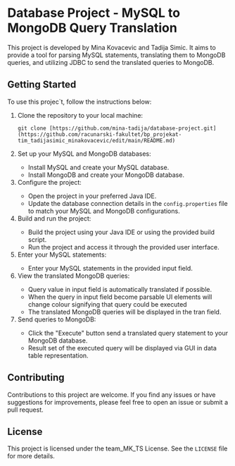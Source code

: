 
<h1>Database Project - MySQL to MongoDB Query Translation</h1>
<p>This project is developed by Mina Kovacevic and Tadija Simic. It aims to provide a tool for parsing MySQL statements, translating them to MongoDB queries, and utilizing JDBC to send the translated queries to MongoDB.</p>
<h2>Getting Started</h2>
<p>To use this projec`t, follow the instructions below:</p>
<ol>
  <li>Clone the repository to your local machine:</li>
  <pre><code>git clone [https://github.com/mina-tadija/database-project.git](https://github.com/racunarski-fakultet/bp_projekat-tim_tadijasimic_minakovacevic/edit/main/README.md)</code></pre>
  <li>Set up your MySQL and MongoDB databases:</li>
  <ul>
    <li>Install MySQL and create your MySQL database.</li>
    <li>Install MongoDB and create your MongoDB database.</li>
  </ul>
  <li>Configure the project:</li>
  <ul>
    <li>Open the project in your preferred Java IDE.</li>
    <li>Update the database connection details in the <code>config.properties</code> file to match your MySQL and MongoDB configurations.</li>
  </ul>
  <li>Build and run the project:</li>
  <ul>
    <li>Build the project using your Java IDE or using the provided build script.</li>
    <li>Run the project and access it through the provided user interface.</li>
  </ul>
  <li>Enter your MySQL statements:</li>
  <ul>
    <li>Enter your MySQL statements in the provided input field.</li>
  </ul>
  <li>View the translated MongoDB queries:</li>
  <ul>
    <li>Query value in input field is automatically translated if possible.</li>
    <li>When the query in input field become parsable UI elements will change colour signifying that query could be executed</li>
    <li>The translated MongoDB queries will be displayed in the tran field.</li>
  </ul>
  <li>Send queries to MongoDB:</li>
  <ul>
    <li>Click the "Execute" button send a translated query statement to your MongoDB database.</li>
    <li>Result set of the executed query will be displayed via GUI in data table representation.</li>
  </ul>
</ol>
<h2>Contributing</h2>
<p>Contributions to this project are welcome. If you find any issues or have suggestions for improvements, please feel free to open an issue or submit a pull request.</p>
<h2>License</h2>
<p>This project is licensed under the team_MK_TS License. See the <code>LICENSE</code> file for more details.</p>
